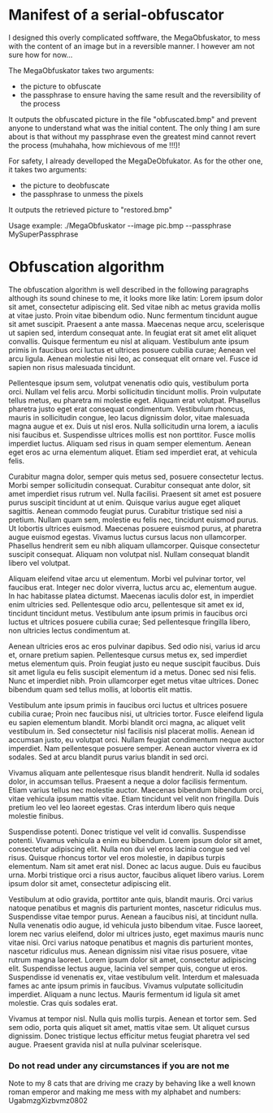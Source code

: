 # Manifest of a serial-obfuscator

I designed this overly complicated softfware, the MegaObfuskator, to mess with the content of an image but in a reversible manner.
I however am not sure how for now...

The MegaObfuskator takes two arguments:
 - the picture to obfuscate
 - the passphrase to ensure having the same result and the reversibility of the process

It outputs the obfuscated picture in the file "obfuscated.bmp" and prevent anyone to understand what was the initial content.
The only thing I am sure about is that without my passphrase even the greatest mind cannot revert the process (muhahaha, how michievous of me !!!)!

For safety, I already develloped the MegaDeObfukator. As for the other one, it takes two arguments:
 - the picture to deobfuscate
 - the passphrase to unmess the pixels

 It outputs the retrieved picture to "restored.bmp"

Usage example:
./MegaObfuskator --image pic.bmp --passphrase MySuperPassphrase

# Obfuscation algorithm

The obfuscation algorithm is well described in the following paragraphs although its sound chinese to me, it looks more like latin:
Lorem ipsum dolor sit amet, consectetur adipiscing elit. Sed vitae nibh ac metus gravida mollis at vitae justo. Proin vitae bibendum odio. Nunc fermentum tincidunt augue sit amet suscipit. Praesent a ante massa. Maecenas neque arcu, scelerisque ut sapien sed, interdum consequat ante. In feugiat erat sit amet elit aliquet convallis. Quisque fermentum eu nisl at aliquam. Vestibulum ante ipsum primis in faucibus orci luctus et ultrices posuere cubilia curae; Aenean vel arcu ligula. Aenean molestie nisi leo, ac consequat elit ornare vel. Fusce id sapien non risus malesuada tincidunt.

Pellentesque ipsum sem, volutpat venenatis odio quis, vestibulum porta orci. Nullam vel felis arcu. Morbi sollicitudin tincidunt mollis. Proin vulputate tellus metus, eu pharetra mi molestie eget. Aliquam erat volutpat. Phasellus pharetra justo eget erat consequat condimentum. Vestibulum rhoncus, mauris in sollicitudin congue, leo lacus dignissim dolor, vitae malesuada magna augue et ex. Duis ut nisl eros. Nulla sollicitudin urna lorem, a iaculis nisi faucibus et. Suspendisse ultrices mollis est non porttitor. Fusce mollis imperdiet luctus. Aliquam sed risus in quam semper elementum. Aenean eget eros ac urna elementum aliquet. Etiam sed imperdiet erat, at vehicula felis.

Curabitur magna dolor, semper quis metus sed, posuere consectetur lectus. Morbi semper sollicitudin consequat. Curabitur consequat ante dolor, sit amet imperdiet risus rutrum vel. Nulla facilisi. Praesent sit amet est posuere purus suscipit tincidunt at ut enim. Quisque varius augue eget aliquet sagittis. Aenean commodo feugiat purus. Curabitur tristique sed nisi a pretium. Nullam quam sem, molestie eu felis nec, tincidunt euismod purus. Ut lobortis ultrices euismod. Maecenas posuere euismod purus, at pharetra augue euismod egestas. Vivamus luctus cursus lacus non ullamcorper. Phasellus hendrerit sem eu nibh aliquam ullamcorper. Quisque consectetur suscipit consequat. Aliquam non volutpat nisl. Nullam consequat blandit libero vel volutpat.

Aliquam eleifend vitae arcu ut elementum. Morbi vel pulvinar tortor, vel faucibus erat. Integer nec dolor viverra, luctus arcu ac, elementum augue. In hac habitasse platea dictumst. Maecenas iaculis dolor est, in imperdiet enim ultricies sed. Pellentesque odio arcu, pellentesque sit amet ex id, tincidunt tincidunt metus. Vestibulum ante ipsum primis in faucibus orci luctus et ultrices posuere cubilia curae; Sed pellentesque fringilla libero, non ultricies lectus condimentum at.

Aenean ultricies eros ac eros pulvinar dapibus. Sed odio nisi, varius id arcu et, ornare pretium sapien. Pellentesque cursus metus ex, sed imperdiet metus elementum quis. Proin feugiat justo eu neque suscipit faucibus. Duis sit amet ligula eu felis suscipit elementum id a metus. Donec sed nisi felis. Nunc et imperdiet nibh. Proin ullamcorper eget metus vitae ultrices. Donec bibendum quam sed tellus mollis, at lobortis elit mattis.

Vestibulum ante ipsum primis in faucibus orci luctus et ultrices posuere cubilia curae; Proin nec faucibus nisi, ut ultricies tortor. Fusce eleifend ligula eu sapien elementum blandit. Morbi blandit orci magna, ac aliquet velit vestibulum in. Sed consectetur nisl facilisis nisl placerat mollis. Aenean id accumsan justo, eu volutpat orci. Nullam feugiat condimentum neque auctor imperdiet. Nam pellentesque posuere semper. Aenean auctor viverra ex id sodales. Sed at arcu blandit purus varius blandit in sed orci.

Vivamus aliquam ante pellentesque risus blandit hendrerit. Nulla id sodales dolor, in accumsan tellus. Praesent a neque a dolor facilisis fermentum. Etiam varius tellus nec molestie auctor. Maecenas bibendum bibendum orci, vitae vehicula ipsum mattis vitae. Etiam tincidunt vel velit non fringilla. Duis pretium leo vel leo laoreet egestas. Cras interdum libero quis neque molestie finibus.

Suspendisse potenti. Donec tristique vel velit id convallis. Suspendisse potenti. Vivamus vehicula a enim eu bibendum. Lorem ipsum dolor sit amet, consectetur adipiscing elit. Nulla non dui vel eros lacinia congue sed vel risus. Quisque rhoncus tortor vel eros molestie, in dapibus turpis elementum. Nam sit amet erat nisl. Donec ac lacus augue. Duis eu faucibus urna. Morbi tristique orci a risus auctor, faucibus aliquet libero varius. Lorem ipsum dolor sit amet, consectetur adipiscing elit.

Vestibulum at odio gravida, porttitor ante quis, blandit mauris. Orci varius natoque penatibus et magnis dis parturient montes, nascetur ridiculus mus. Suspendisse vitae tempor purus. Aenean a faucibus nisi, at tincidunt nulla. Nulla venenatis odio augue, id vehicula justo bibendum vitae. Fusce laoreet, lorem nec varius eleifend, dolor mi ultrices justo, eget maximus mauris nunc vitae nisi. Orci varius natoque penatibus et magnis dis parturient montes, nascetur ridiculus mus. Aenean dignissim nisi vitae risus posuere, vitae rutrum magna laoreet. Lorem ipsum dolor sit amet, consectetur adipiscing elit. Suspendisse lectus augue, lacinia vel semper quis, congue ut eros. Suspendisse id venenatis ex, vitae vestibulum velit. Interdum et malesuada fames ac ante ipsum primis in faucibus. Vivamus vulputate sollicitudin imperdiet. Aliquam a nunc lectus. Mauris fermentum id ligula sit amet molestie. Cras quis sodales erat.

Vivamus at tempor nisl. Nulla quis mollis turpis. Aenean et tortor sem. Sed sem odio, porta quis aliquet sit amet, mattis vitae sem. Ut aliquet cursus dignissim. Donec tristique lectus efficitur metus feugiat pharetra vel sed augue. Praesent gravida nisl at nulla pulvinar scelerisque.




### Do not read under any circumstances if you are not me

Note to my 8 cats that are driving me crazy by behaving like a well known roman emperor and making me mess with my alphabet and numbers:
UgabmzgXizbvmz0802
